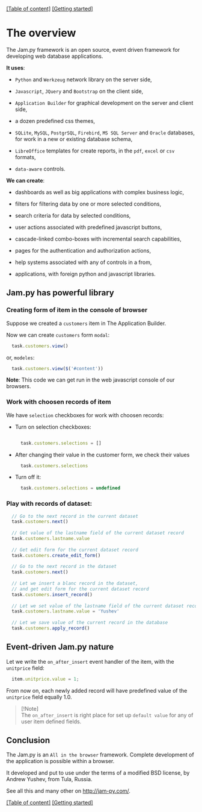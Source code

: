 [[Table of content]](index.md) [[Getting started]](getting_started.md)

# The overview

The Jam.py framework is an open source, event driven framework for developing 
web database applications. 

**It uses**:

* `Python` and `Werkzeug` network library on the server side,

* `Javascript`, `JQuery` and `Bootstrap` on the client side,
  
* `Application Builder` for graphical development on the server and client side,
  
* a dozen predefined css themes,

* `SQLite`, `MySQL`, `PostgrSQL`, `Firebird`, `MS SQL Server` and `Oracle` databases,
  for work in a new or existing database schema,

* `LibreOffice` templates for create reports, in the `pdf`, `excel` or `csv` formats,

* `data-aware` controls.

**We can create**:

* dashboards as well as big applications with complex business logic,

* filters for filtering data by one or more selected conditions,

* search criteria for data by selected conditions, 

* user actions associated with predefined javascript buttons,

* cascade-linked combo-boxes with incremental search capabilities,
  
* pages for the authentication and authorization actions,

* help systems associated with any of controls in a from,

* applications, with foreign python and javascript libraries.

## Jam.py has powerful library

### Creating form of item in the console of browser

Suppose we created a `customers` item in The Application Builder.

Now we can create `customers` form `modal`:

```javascript
  task.customers.view()
```

or, `modeles`:

```javascript
  task.customers.view($('#content'))
```

**Note**: This code we can get run in the web javascript console of our browsers.

### Work with choosen records of item

We have `selection` checkboxes for work with choosen records:

* Turn on selection checkboxes:
  
  ```javascript 
  
    task.customers.selections = []
  ```

* After changing their value in the customer form, we check their values

  ```javascript
    task.customers.selections
  ```

* Turn off it:
  
  ```javascript
    task.customers.selections = undefined
  ```

### Play with records of dataset:

```javascript
  // Go to the next record in the current dataset
  task.customers.next()
  
  // Get value of the lastname field of the current dataset record
  task.customers.lastname.value
  
  // Get edit form for the current dataset record
  task.customers.create_edit_form()
  
  // Go to the next record in the dataset
  task.customers.next()
  
  // Let we insert a blanc record in the dataset, 
  // and get edit form for the current dataset record
  task.customers.insert_record()
  
  // Let we set value of the lastname field of the current dataset record
  task.customers.lastname.value = 'Yushev'
  
  // Let we save value of the current record in the database
  task.customers.apply_record()
```

## Event-driven Jam.py nature  

Let we write the `on_after_insert` event handler of the item, with the `unitprice` field:
  
```javascript
  item.unitprice.value = 1;
```  
    
From now on, each newly added record will have predefined value of the `unitprice` field equally 1.0.

> [!Note] </br>
> The `on_after_insert` is right place for set up `default value` for any of user item defined fields.


## Conclusion

The Jam.py is an `All in the browser` framework. Complete development of the application is possible within a browser.

It developed and put to use under the terms of a modified BSD license, by Andrew Yushev, from Tula, Russia.

See all this and many other on http://jam-py.com/.

[[Table of content]](index.md) [[Getting started]](getting_started.md)